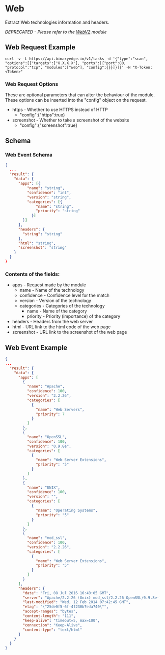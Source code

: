 # Web

Extract Web technologies information and headers.

*DEPRECATED - Please refer to the [WebV2](https://docs.binaryedge.io/modules/webv2/) module*

## Web Request Example

```
curl -v -L https://api.binaryedge.io/v1/tasks -d '{"type":"scan", "options":[{"targets":["X.X.X.X"], "ports":[{"port":80, "protocol":"tcp", "modules":["web"], "config":{}}]}]}' -H "X-Token:<Token>"
```

### Web Request Options

These are optional parameters that can alter the behaviour of the module. These options can be inserted into the "config" object on the request.

* https - Whether to use HTTPS instead of HTTP
    * "config":{"https":true}
* screenshot - Whether to take a screenshot of the website
    * "config":{"screenshot":true}

## Schema

### Web Event Schema

```json
{
  ...
  "result": {
    "data": {
      "apps": [{
          "name": "string",
          "confidence": "int",
          "version": "string",
          "categories": [{
              "name": "string",
              "priority": "string"
            }]
        }]
      },
      "headers": {
      	"string": "string"
      },
      "html": "string",
      "screenshot": "string"
    }
  }
}
```

### Contents of the fields:

* apps - Request made by the module
  	* name - Name of the technology
  	* confidence - Confidence level for the match
    * version - Version of the technology
    * categories - Categories of the technology
        * name - Name of the category
        * priority - Priority (importance) of the category
* headers - Headers from the web server
* html - URL link to the html code of the web page
* screenshot - URL link to the screenshot of the web page

## Web Event Example

```json
{
...
  "result": {
    "data": {
      "apps": [
        {
          "name": "Apache",
          "confidence": 100,
          "version": "2.2.26",
          "categories": [
            {
              "name": "Web Servers",
              "priority": 7
            }
          ]
        },
        {
          "name": "OpenSSL",
          "confidence": 100,
          "version": "0.9.8e",
          "categories": [
            {
              "name": "Web Server Extensions",
              "priority": "5"
            }
          ]
        },
        {
          "name": "UNIX",
          "confidence": 100,
          "version": "",
          "categories": [
            {
              "name": "Operating Systems",
              "priority": "5"
            }
          ]
        },
        {
          "name": "mod_ssl",
          "confidence": 100,
          "version": "2.2.26",
          "categories": [
            {
              "name": "Web Server Extensions",
              "priority": "5"
            }
          ]
        }
      ],
      "headers": {
        "date": "Fri, 08 Jul 2016 16:40:05 GMT",
        "server": "Apache/2.2.26 (Unix) mod_ssl/2.2.26 OpenSSL/0.9.8e-fips-rhel5 mod_bwlimited/1.4",
        "last-modified": "Wed, 12 Feb 2014 07:42:45 GMT",
        "etag": "\"25de0f5-6f-4f230b7eda740\"",
        "accept-ranges": "bytes",
        "content-length": "111",
        "keep-alive": "timeout=5, max=100",
        "connection": "Keep-Alive",
        "content-type": "text/html"
      }
    }
  }
}
```
